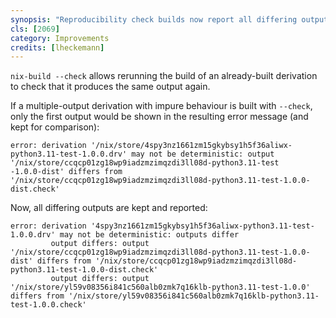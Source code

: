 ```yaml
---
synopsis: "Reproducibility check builds now report all differing outputs"
cls: [2069]
category: Improvements
credits: [lheckemann]
---
```


`nix-build --check` allows rerunning the build of an already-built derivation to check that it produces the same output again.

If a multiple-output derivation with impure behaviour is built with `--check`, only the first output would be shown in the resulting error message (and kept for comparison):

```
error: derivation '/nix/store/4spy3nz1661zm15gkybsy1h5f36aliwx-python3.11-test-1.0.0.drv' may not be deterministic: output '/nix/store/ccqcp01zg18wp9iadzmzimqzdi3ll08d-python3.11-test
-1.0.0-dist' differs from '/nix/store/ccqcp01zg18wp9iadzmzimqzdi3ll08d-python3.11-test-1.0.0-dist.check'
```

Now, all differing outputs are kept and reported:
```
error: derivation '4spy3nz1661zm15gkybsy1h5f36aliwx-python3.11-test-1.0.0.drv' may not be deterministic: outputs differ
         output differs: output '/nix/store/ccqcp01zg18wp9iadzmzimqzdi3ll08d-python3.11-test-1.0.0-dist' differs from '/nix/store/ccqcp01zg18wp9iadzmzimqzdi3ll08d-python3.11-test-1.0.0-dist.check'
         output differs: output '/nix/store/yl59v08356i841c560alb0zmk7q16klb-python3.11-test-1.0.0' differs from '/nix/store/yl59v08356i841c560alb0zmk7q16klb-python3.11-test-1.0.0.check'
```
